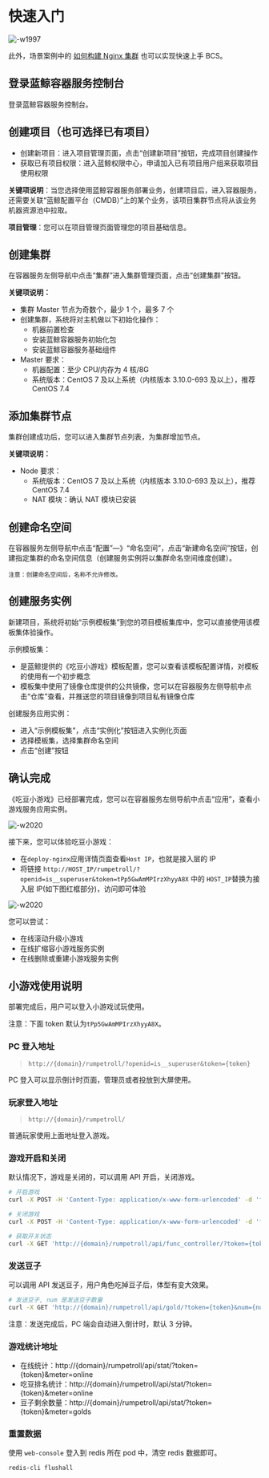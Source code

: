 # 快速入门

![-w1997](../assets/15290519660825.jpg)

此外，场景案例中的 [如何构建 Nginx 集群](../Scenes/Bcs_deploy_nginx_cluster.md) 也可以实现快速上手 BCS。

## 登录蓝鲸容器服务控制台

登录蓝鲸容器服务控制台。

## 创建项目（也可选择已有项目）

- 创建新项目：进入项目管理页面，点击“创建新项目”按钮，完成项目创建操作
- 获取已有项目权限：进入蓝鲸权限中心，申请加入已有项目用户组来获取项目使用权限

**关键项说明**：当您选择使用蓝鲸容器服务部署业务，创建项目后，进入容器服务，还需要关联“蓝鲸配置平台（CMDB）”上的某个业务，该项目集群节点将从该业务机器资源池中拉取。

**项目管理**：您可以在项目管理页面管理您的项目基础信息。

## 创建集群

在容器服务左侧导航中点击“集群”进入集群管理页面，点击“创建集群”按钮。

**关键项说明：**
- 集群 Master 节点为奇数个，最少 1 个，最多 7 个
- 创建集群，系统将对主机做以下初始化操作：
    - 机器前置检查
    - 安装蓝鲸容器服务初始化包
    - 安装蓝鲸容器服务基础组件
- Master 要求：
    - 机器配置：至少 CPU/内存为 4 核/8G
    - 系统版本：CentOS 7 及以上系统（内核版本 3.10.0-693 及以上），推荐 CentOS 7.4

## 添加集群节点

集群创建成功后，您可以进入集群节点列表，为集群增加节点。

**关键项说明：**
- Node 要求：
    - 系统版本：CentOS 7 及以上系统（内核版本 3.10.0-693 及以上），推荐 CentOS 7.4
    - NAT 模块：确认 NAT 模块已安装

## 创建命名空间

在容器服务左侧导航中点击“配置”—》“命名空间”，点击“新建命名空间”按钮，创建指定集群的命名空间信息（创建服务实例将以集群命名空间维度创建）。

`注意：创建命名空间后，名称不允许修改。`

## 创建服务实例

新建项目，系统将初始“示例模板集”到您的项目模板集库中，您可以直接使用该模板集体验操作。

示例模板集：
- 是蓝鲸提供的《吃豆小游戏》模板配置，您可以查看该模板配置详情，对模板的使用有一个初步概念
- 模板集中使用了镜像仓库提供的公共镜像，您可以在容器服务左侧导航中点击“仓库”查看，并推送您的项目镜像到项目私有镜像仓库

创建服务应用实例：
- 进入“示例模板集”，点击“实例化”按钮进入实例化页面
- 选择模板集，选择集群命名空间
- 点击“创建”按钮

## 确认完成

《吃豆小游戏》已经部署完成，您可以在容器服务左侧导航中点击“应用”，查看小游戏服务应用实例。

![-w2020](../assets/nginx_app.jpg)

接下来，您可以体验吃豆小游戏：

- 在`deploy-nginx`应用详情页面查看`Host IP`，也就是接入层的 IP
- 将链接 `http://HOST_IP/rumpetroll/?openid=is__superuser&token=tPp5GwAmMPIrzXhyyA8X` 中的 `HOST_IP`替换为接入层 IP(如下图红框部分)，访问即可体验

![-w2020](../assets/game_app.jpg)

您可以尝试：
- 在线滚动升级小游戏
- 在线扩缩容小游戏服务实例
- 在线删除或重建小游戏服务实例

## 小游戏使用说明

部署完成后，用户可以登入小游戏试玩使用。

注意：下面 token 默认为`tPp5GwAmMPIrzXhyyA8X`。

### PC 登入地址

> `http://{domain}/rumpetroll/?openid=is__superuser&token={token}`

PC 登入可以显示倒计时页面，管理员或者投放到大屏使用。

### 玩家登入地址

> `http://{domain}/rumpetroll/`

普通玩家使用上面地址登入游戏。

### 游戏开启和关闭

默认情况下，游戏是关闭的，可以调用 API 开启，关闭游戏。

```bash
# 开启游戏
curl -X POST -H 'Content-Type: application/x-www-form-urlencoded' -d 'func_code=is_start&enabled=1' 'http://{domain}/rumpetroll/api/func_controller/?token={token}'

# 关闭游戏
curl -X POST -H 'Content-Type: application/x-www-form-urlencoded' -d 'func_code=is_start&enabled=0' 'http://{domain}/rumpetroll/api/func_controller/?token={token}'

# 获取开关状态
curl -X GET 'http://{domain}/rumpetroll/api/func_controller/?token={token}&func_code=is_start'
```

### 发送豆子

可以调用 API 发送豆子，用户角色吃掉豆子后，体型有变大效果。

```bash
# 发送豆子, num 是发送豆子数量
curl -X GET 'http://{domain}/rumpetroll/api/gold/?token={token}&num={num}'
```

注意：发送完成后，PC 端会自动进入倒计时，默认 3 分钟。

### 游戏统计地址

- 在线统计：http://{domain}/rumpetroll/api/stat/?token={token}&meter=online
- 吃豆排名统计：http://{domain}/rumpetroll/api/stat/?token={token}&meter=online
- 豆子剩余数量：http://{domain}/rumpetroll/api/stat/?token={token}&meter=golds

### 重置数据

使用 `web-console` 登入到 redis 所在 pod 中，清空 redis 数据即可。

```bash
redis-cli flushall
```

